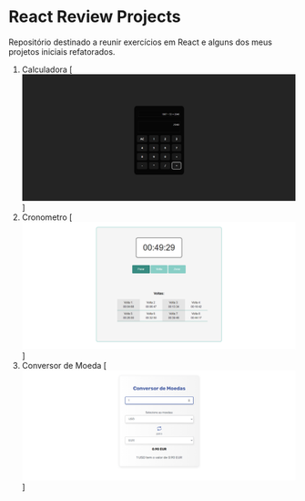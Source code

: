 
# React Review Projects
Repositório destinado a reunir exercícios em React e alguns dos meus projetos iniciais refatorados.

1. Calculadora
[![Projeto][1_calculadora]]
2. Cronometro
[![Projeto][2_cronometro]]
3. Conversor de Moeda
[![Projeto][3_conversor_de_moedas]]

[1_calculadora]: assets/1_calculadora.webp
[2_cronometro]: assets/2_cronometro.webp
[3_conversor_de_moedas]: assets/3_conversor_de_moedas.webp


